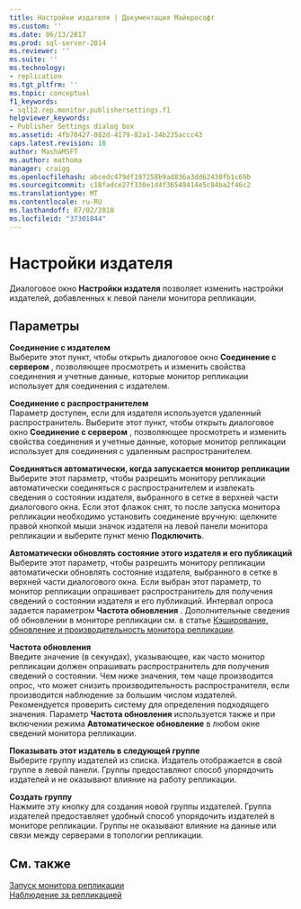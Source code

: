 ```yaml
---
title: Настройки издателя | Документация Майкрософт
ms.custom: ''
ms.date: 06/13/2017
ms.prod: sql-server-2014
ms.reviewer: ''
ms.suite: ''
ms.technology:
- replication
ms.tgt_pltfrm: ''
ms.topic: conceptual
f1_keywords:
- sql12.rep.monitor.publishersettings.f1
helpviewer_keywords:
- Publisher Settings dialog box
ms.assetid: 4fb70427-082d-4179-82a1-34b235accc43
caps.latest.revision: 18
author: MashaMSFT
ms.author: mathoma
manager: craigg
ms.openlocfilehash: abcedc479df197258b9ad836a3dd62430fb1c69b
ms.sourcegitcommit: c18fadce27f330e1d4f36549414e5c84ba2f46c2
ms.translationtype: MT
ms.contentlocale: ru-RU
ms.lasthandoff: 07/02/2018
ms.locfileid: "37301844"
---
```

# <a name="publisher-settings"></a>Настройки издателя
  Диалоговое окно **Настройки издателя** позволяет изменить настройки издателей, добавленных к левой панели монитора репликации.  
  
## <a name="options"></a>Параметры  
 **Соединение с издателем**  
 Выберите этот пункт, чтобы открыть диалоговое окно **Соединение с сервером** , позволяющее просмотреть и изменить свойства соединения и учетные данные, которые монитор репликации использует для соединения с издателем.  
  
 **Соединение с распространителем**  
 Параметр доступен, если для издателя используется удаленный распространитель. Выберите этот пункт, чтобы открыть диалоговое окно **Соединение с сервером** , позволяющее просмотреть и изменить свойства соединения и учетные данные, которые монитор репликации использует для соединения с удаленным распространителем.  
  
 **Соединяться автоматически, когда запускается монитор репликации**  
 Выберите этот параметр, чтобы разрешить монитору репликации автоматически соединяться с распространителем и извлекать сведения о состоянии издателя, выбранного в сетке в верхней части диалогового окна. Если этот флажок снят, то после запуска монитора репликации необходимо установить соединение вручную: щелкните правой кнопкой мыши значок издателя на левой панели монитора репликации и выберите пункт меню **Подключить**.  
  
 **Автоматически обновлять состояние этого издателя и его публикаций**  
 Выберите этот параметр, чтобы разрешить монитору репликации автоматически обновлять состояние издателя, выбранного в сетке в верхней части диалогового окна. Если выбран этот параметр, то монитор репликации опрашивает распространитель для получения сведений о состоянии издателя и его публикаций. Интервал опроса задается параметром **Частота обновления** . Дополнительные сведения об обновлении в мониторе репликации см. в статье [Кэширование, обновление и производительность монитора репликации](monitor/caching-refresh-and-replication-monitor-performance.md).  
  
 **Частота обновления**  
 Введите значение (в секундах), указывающее, как часто монитор репликации должен опрашивать распространитель для получения сведений о состоянии. Чем ниже значения, тем чаще производится опрос, что может снизить производительность распространителя, если производится наблюдение за большим числом издателей. Рекомендуется проверить систему для определения подходящего значения. Параметр **Частота обновления** используется также и при включении режима **Автоматическое обновление** в любом окне сведений монитора репликации.  
  
 **Показывать этот издатель в следующей группе**  
 Выберите группу издателей из списка. Издатель отображается в свой группе в левой панели. Группы предоставляют способ упорядочить издателей и не оказывают влияние на работу репликации.  
  
 **Создать группу**  
 Нажмите эту кнопку для создания новой группы издателей. Группа издателей предоставляет удобный способ упорядочить издателей в мониторе репликации. Группы не оказывают влияние на данные или связи между серверами в топологии репликации.  
  
## <a name="see-also"></a>См. также  
 [Запуск монитора репликации](monitor/start-the-replication-monitor.md)   
 [Наблюдение за репликацией](monitoring-replication.md)  
  
  
